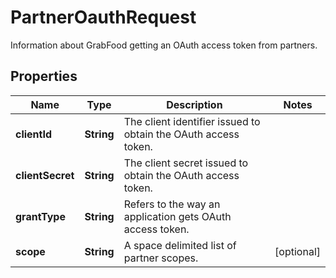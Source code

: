 

# PartnerOauthRequest

Information about GrabFood getting an OAuth access token from partners. 

## Properties

| Name | Type | Description | Notes |
|------------ | ------------- | ------------- | -------------|
|**clientId** | **String** | The client identifier issued to obtain the OAuth access token. |  |
|**clientSecret** | **String** | The client secret issued to obtain the OAuth access token. |  |
|**grantType** | **String** | Refers to the way an application gets OAuth access token. |  |
|**scope** | **String** | A space delimited list of partner scopes. |  [optional] |



